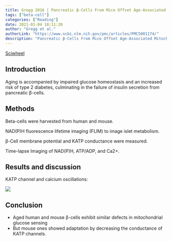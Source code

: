 ```yaml
---
title: Gregg 2016 | Pancreatic β-Cells From Mice Offset Age-Associated Mitochondrial Deficiency With Reduced KATP Channel Activity
tags: ["beta-cell"]
categories: ["Reading"]
date: 2021-01-04 18:11:20
author: "Gregg et al."
authorLink: "https://www.ncbi.nlm.nih.gov/pmc/articles/PMC5001174/"
description: "Pancreatic β-Cells From Mice Offset Age-Associated Mitochondrial Deficiency With Reduced KATP Channel Activity"
---
```


[Sciwheel](https://sciwheel.com/work/#/items/6706100/)

<!--more-->

## Introduction

Aging is accompanied by impaired glucose homeostasis and an increased risk of type 2 diabetes, culminating in the failure of insulin secretion from pancreatic β-cells.

## Methods

Beta-cells were harvested from human and mouse.

NAD(P)H fluorescence lifetime imaging (FLIM) to image islet metabolism.

β-Cell membrane potential and KATP conductance were measured.

Time-lapse Imaging of NAD(P)H, ATP/ADP, and Ca2+.

## Results and discussion

KATP channel and calcium oscillations:

![](https://user-images.githubusercontent.com/40054455/103525678-9bd14980-4eba-11eb-80d2-3710f527e3c3.png)


## Conclusion

- Aged human and mouse β-cells exhibit similar defects in mitochondrial glucose sensing
- But mouse ones showed adaptation by decreasing the conductance of KATP channels.
